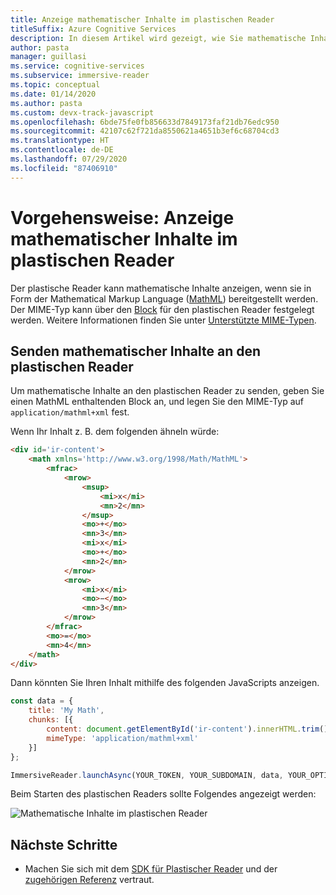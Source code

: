 ```yaml
---
title: Anzeige mathematischer Inhalte im plastischen Reader
titleSuffix: Azure Cognitive Services
description: In diesem Artikel wird gezeigt, wie Sie mathematische Inhalte im plastischen Reader anzeigen.
author: pasta
manager: guillasi
ms.service: cognitive-services
ms.subservice: immersive-reader
ms.topic: conceptual
ms.date: 01/14/2020
ms.author: pasta
ms.custom: devx-track-javascript
ms.openlocfilehash: 6bde75fe0fb856633d7849173faf21db76edc950
ms.sourcegitcommit: 42107c62f721da8550621a4651b3ef6c68704cd3
ms.translationtype: HT
ms.contentlocale: de-DE
ms.lasthandoff: 07/29/2020
ms.locfileid: "87406910"
---
```

# <a name="how-to-display-math-in-the-immersive-reader"></a>Vorgehensweise: Anzeige mathematischer Inhalte im plastischen Reader

Der plastische Reader kann mathematische Inhalte anzeigen, wenn sie in Form der Mathematical Markup Language ([MathML](https://developer.mozilla.org/docs/Web/MathML)) bereitgestellt werden.
Der MIME-Typ kann über den [Block](../reference.md#chunk) für den plastischen Reader festgelegt werden. Weitere Informationen finden Sie unter [Unterstützte MIME-Typen](../reference.md#supported-mime-types).

## <a name="send-math-to-the-immersive-reader"></a>Senden mathematischer Inhalte an den plastischen Reader
Um mathematische Inhalte an den plastischen Reader zu senden, geben Sie einen MathML enthaltenden Block an, und legen Sie den MIME-Typ auf ```application/mathml+xml``` fest.

Wenn Ihr Inhalt z. B. dem folgenden ähneln würde:

```html
<div id='ir-content'>
    <math xmlns='http://www.w3.org/1998/Math/MathML'>
        <mfrac>
            <mrow>
                <msup>
                    <mi>x</mi>
                    <mn>2</mn>
                </msup>
                <mo>+</mo>
                <mn>3</mn>
                <mi>x</mi>
                <mo>+</mo>
                <mn>2</mn>
            </mrow>
            <mrow>
                <mi>x</mi>
                <mo>−</mo>
                <mn>3</mn>
            </mrow>
        </mfrac>
        <mo>=</mo>
        <mn>4</mn>
    </math>
</div>
```

Dann könnten Sie Ihren Inhalt mithilfe des folgenden JavaScripts anzeigen.

```javascript
const data = {
    title: 'My Math',
    chunks: [{
        content: document.getElementById('ir-content').innerHTML.trim(),
        mimeType: 'application/mathml+xml'
    }]
};

ImmersiveReader.launchAsync(YOUR_TOKEN, YOUR_SUBDOMAIN, data, YOUR_OPTIONS);
```

Beim Starten des plastischen Readers sollte Folgendes angezeigt werden:

![Mathematische Inhalte im plastischen Reader](../media/how-tos/1-math.png)

## <a name="next-steps"></a>Nächste Schritte

* Machen Sie sich mit dem [SDK für Plastischer Reader](https://github.com/microsoft/immersive-reader-sdk) und der [zugehörigen Referenz](../reference.md) vertraut.
